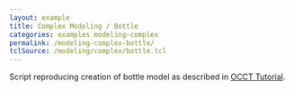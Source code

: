 ```yaml
---
layout: example
title: Complex Modeling / Bottle
categories: examples modeling-complex
permalink: /modeling-complex-bottle/
tclSource: /modeling/complex/bottle.tcl
---
```


Script reproducing creation of bottle model as described in [OCCT Tutorial]({{site.occt_docs}}/samples.html).
